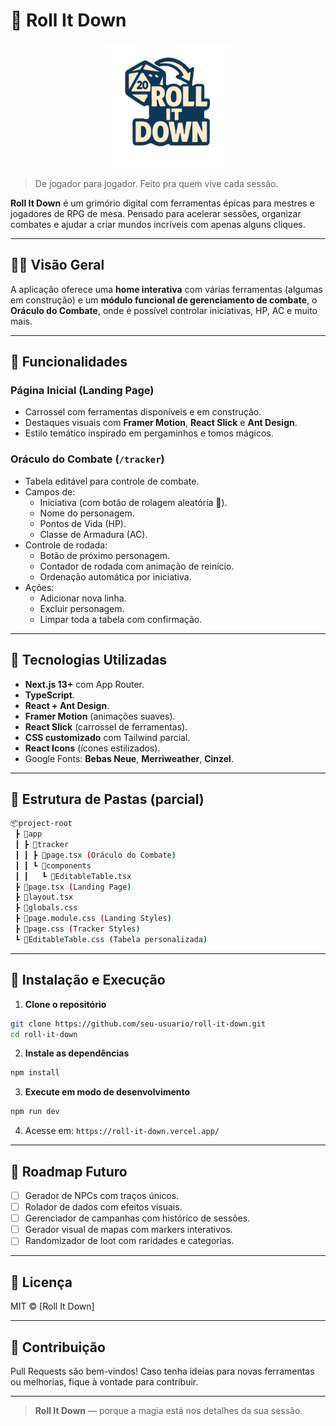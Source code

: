 # 🎲 Roll It Down

<div align="center">
  <img src="./public/assets/logo.svg" alt="Roll It Down Logo" width="200" height="200">
</div>

> De jogador para jogador. Feito pra quem vive cada sessão.

**Roll It Down** é um grimório digital com ferramentas épicas para mestres e jogadores de RPG de mesa. Pensado para acelerar sessões, organizar combates e ajudar a criar mundos incríveis com apenas alguns cliques.

---

## 🧙‍♂️ Visão Geral

A aplicação oferece uma **home interativa** com várias ferramentas (algumas em construção) e um **módulo funcional de gerenciamento de combate**, o **Oráculo do Combate**, onde é possível controlar iniciativas, HP, AC e muito mais.

---

## 🚀 Funcionalidades

### Página Inicial (Landing Page)

- Carrossel com ferramentas disponíveis e em construção.
- Destaques visuais com **Framer Motion**, **React Slick** e **Ant Design**.
- Estilo temático inspirado em pergaminhos e tomos mágicos.

### Oráculo do Combate (`/tracker`)

- Tabela editável para controle de combate.
- Campos de:
  - Iniciativa (com botão de rolagem aleatória 🔮).
  - Nome do personagem.
  - Pontos de Vida (HP).
  - Classe de Armadura (AC).
- Controle de rodada:
  - Botão de próximo personagem.
  - Contador de rodada com animação de reinício.
  - Ordenação automática por iniciativa.
- Ações:
  - Adicionar nova linha.
  - Excluir personagem.
  - Limpar toda a tabela com confirmação.

---

## 🧱 Tecnologias Utilizadas

- **Next.js 13+** com App Router.
- **TypeScript**.
- **React + Ant Design**.
- **Framer Motion** (animações suaves).
- **React Slick** (carrossel de ferramentas).
- **CSS customizado** com Tailwind parcial.
- **React Icons** (ícones estilizados).
- Google Fonts: **Bebas Neue**, **Merriweather**, **Cinzel**.

---

## 📂 Estrutura de Pastas (parcial)

```bash
📦project-root
 ┣ 📁app
 ┃ ┣ 📁tracker
 ┃ ┃ ┣ 📜page.tsx (Oráculo do Combate)
 ┃ ┃ ┗ 📁components
 ┃ ┃   ┗ 📜EditableTable.tsx
 ┣ 📜page.tsx (Landing Page)
 ┣ 📜layout.tsx
 ┣ 📜globals.css
 ┣ 📜page.module.css (Landing Styles)
 ┣ 📜page.css (Tracker Styles)
 ┗ 📜EditableTable.css (Tabela personalizada)
```

---

## 🧪 Instalação e Execução

1. **Clone o repositório**

```bash
git clone https://github.com/seu-usuario/roll-it-down.git
cd roll-it-down
```

2. **Instale as dependências**

```bash
npm install
```

3. **Execute em modo de desenvolvimento**

```bash
npm run dev
```

4. Acesse em: `https://roll-it-down.vercel.app/`

---

## 🔮 Roadmap Futuro

- [ ] Gerador de NPCs com traços únicos.
- [ ] Rolador de dados com efeitos visuais.
- [ ] Gerenciador de campanhas com histórico de sessões.
- [ ] Gerador visual de mapas com markers interativos.
- [ ] Randomizador de loot com raridades e categorias.

---

## 📜 Licença

MIT © [Roll It Down]

---

## 🙌 Contribuição

Pull Requests são bem-vindos! Caso tenha ideias para novas ferramentas ou melhorias, fique à vontade para contribuir.

---

> **Roll It Down** — porque a magia está nos detalhes da sua sessão.
